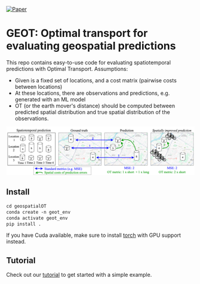 [![Paper](https://img.shields.io/badge/paper-arXiv-brightgreen)](https://s3.us-east-1.amazonaws.com/climate-change-ai/papers/iclr2024/41/paper.pdf)

# GEOT: Optimal transport for evaluating geospatial predictions

This repo contains easy-to-use code for evaluating spatiotemporal predictions with Optimal Transport. Assumptions:
* Given is a fixed set of locations, and a cost matrix (pairwise costs between locations)
* At these locations, there are observations and predictions, e.g. generated with an ML model
* OT (or the earth mover's distance) should be computed between predicted spatial distribution and true spatial distribution of the observations.

![Alt text](assets/overview.png)

## Install

```
cd geospatialOT
conda create -n geot_env
conda activate geot_env
pip install .
```

If you have Cuda available, make sure to install [torch](https://pytorch.org/get-started/locally/) with GPU support instead. 

## Tutorial

Check out our [tutorial](tutorial.ipynb) to get started with a simple example.